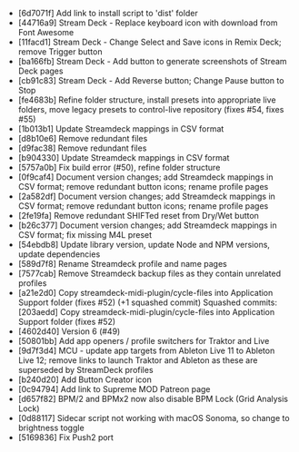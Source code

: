 * [6d7071f] Add link to install script to 'dist' folder
* [44716a9] Stream Deck - Replace keyboard icon with download from Font Awesome
* [11facd1] Stream Deck - Change Select and Save icons in Remix Deck; remove Trigger button
* [ba166fb] Stream Deck - Add button to generate screenshots of Stream Deck pages
* [cb91c83] Stream Deck - Add Reverse button; Change Pause button to Stop
* [fe4683b] Refine folder structure, install presets into appropriate live folders, move legacy presets to control-live repository (fixes #54, fixes #55)
* [1b013b1] Update Streamdeck mappings in CSV format
* [d8b10e6] Remove redundant files
* [d9fac38] Remove redundant files
* [b904330] Update Streamdeck mappings in CSV format
* [5757a0b] Fix build error (#50), refine folder structure
* [0f9caf4] Document version changes; add Streamdeck mappings in CSV format; remove redundant button icons; rename profile pages
* [2a582df] Document version changes; add Streamdeck mappings in CSV format; remove redundant button icons; rename profile pages
* [2fe19fa] Remove redundant SHIFTed reset from Dry/Wet button
* [b26c377] Document version changes; add Streamdeck mappings in CSV format; fix missing M4L preset
* [54ebdb8] Update library version, update Node and NPM versions, update dependencies
* [589d7f8] Rename Streamdeck profile and name pages
* [7577cab] Remove Streamdeck backup files as they contain unrelated profiles
* [a21e2d0] Copy streamdeck-midi-plugin/cycle-files into Application Support folder (fixes #52) (+1 squashed commit) Squashed commits: [203aedd] Copy streamdeck-midi-plugin/cycle-files into Application Support folder (fixes #52)
* [4602d40] Version 6 (#49)
* [50801bb] Add app openers / profile switchers for Traktor and Live
* [9d7f3d4] MCU - update app targets from Ableton Live 11 to Ableton Live 12; remove links to launch Traktor and Ableton as these are superseded by StreamDeck profiles
* [b240d20] Add Button Creator icon
* [0c94794] Add link to Supreme MOD Patreon page
* [d657f82] BPM/2 and BPMx2 now also disable BPM Lock (Grid Analysis Lock)
* [0d88117] Sidecar script not working with macOS Sonoma, so change to brightness toggle
* [5169836] Fix Push2 port
